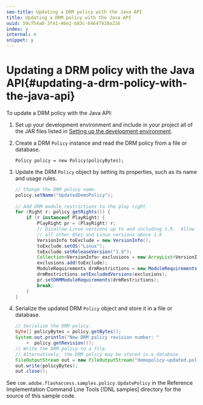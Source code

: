 ```yaml
---
seo-title: Updating a DRM policy with the Java API
title: Updating a DRM policy with the Java API
uuid: 59cf54a0-3f41-46e2-b83c-64647910a216
index: y
internal: n
snippet: y
---
```


# Updating a DRM policy with the Java API{#updating-a-drm-policy-with-the-java-api}

To update a DRM policy with the Java API:

1. Set up your development environment and include in your project all of the JAR files listed in [Setting up the development environment](../../protecting-content/setting-up-the-sdk/setting-up-the-sdk.md#c_content-setting-up-the-sdk). 
1. Create a DRM `Policy` instance and read the DRM policy from a file or database. 

   ```
   Policy policy = new Policy(policyBytes);
   ```

1. Update the DRM `Policy` object by setting its properties, such as its name and usage rules. 

   ```java
   // Change the DRM policy name.  
   policy.setName("UpdatedDemoPolicy");  
     
   // Add DRM module restrictions to the play right  
   for (Right r: policy.getRights()) {  
       if (r instanceof PlayRight) {  
           PlayRight pr = (PlayRight) r;  
           // Disallow Linux versions up to and including 1.9.  Allow  
           // all other OSes and Linux versions above 1.9  
           VersionInfo toExclude = new VersionInfo();  
           toExclude.setOS("Linux");  
           toExclude.setReleaseVersion("1.9");  
           Collection<VersionInfo> exclusions = new ArrayList<VersionInfo>();  
           exclusions.add(toExclude);  
           ModuleRequirements drmRestrictions = new ModuleRequirements();  
           drmRestrictions.setExcludedVersions(exclusions);  
           pr.setDRMModuleRequirements(drmRestrictions);  
           break;  
       }  
   }
   ```

1. Serialize the updated DRM `Policy` object and store it in a file or database. 

   ```java
   // Serialize the DRM policy.  
   byte[] policyBytes = policy.getBytes();  
   System.out.println("New DRM policy revision number: "  
       +  policy.getRevision());      
   // Write the DRM policy to a file.   
   // Alternatively, the DRM policy may be stored in a database.  
   FileOutputStream out = new FileOutputStream("demopolicy-updated.pol");  
   out.write(policyBytes);  
   out.close();
   ```

See `com.adobe.flashaccess.samples.policy.UpdatePolicy` in the Reference Implementation Command Line Tools [!DNL samples] directory for the source of this sample code. 
